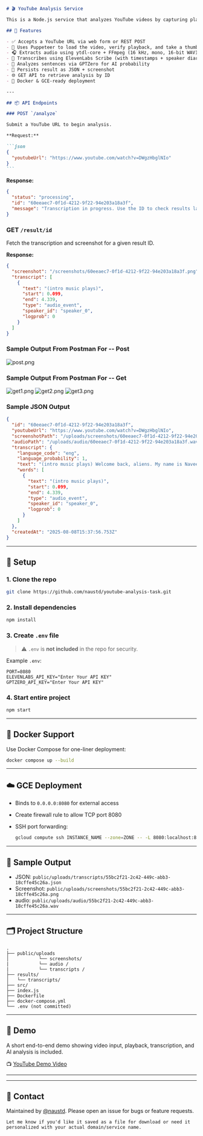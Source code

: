 ````markdown
# 🎬 YouTube Analysis Service

This is a Node.js service that analyzes YouTube videos by capturing playback, extracting audio, transcribing speech using ElevenLabs Scribe, detecting AI-generated content with GPTZero, and returning structured results via a REST API.

## 🔧 Features

- ✅ Accepts a YouTube URL via web form or REST POST
- 🧭 Uses Puppeteer to load the video, verify playback, and take a thumbnail screenshot
- 🎧 Extracts audio using ytdl-core + FFmpeg (16 kHz, mono, 16-bit WAV)
- 🧠 Transcribes using ElevenLabs Scribe (with timestamps + speaker diarization)
- 🤖 Analyzes sentences via GPTZero for AI probability
- 💾 Persists result as JSON + screenshot
- 🌐 GET API to retrieve analysis by ID
- 🐳 Docker & GCE-ready deployment

---

## 📦 API Endpoints

### POST `/analyze`

Submit a YouTube URL to begin analysis.

**Request:**

```json
{
  "youtubeUrl": "https://www.youtube.com/watch?v=DWgzHbglNIo"
}
```
````

**Response:**

```json
{
  "status": "processing",
  "id": "60eeaec7-0f1d-4212-9f22-94e203a18a3f",
  "message": "Transcription in progress. Use the ID to check results later."
}
```

### GET `/result/id`

Fetch the transcription and screenshot for a given result ID.

**Response:**

```json
{
  "screenshot": "/screenshots/60eeaec7-0f1d-4212-9f22-94e203a18a3f.png",
  "transcript": [
    {
      "text": "(intro music plays)",
      "start": 0.099,
      "end": 4.339,
      "type": "audio_event",
      "speaker_id": "speaker_0",
      "logprob": 0
    }
  ]
}
```

### Sample Output From Postman For -- Post

![post.png](output-screenshots/post.png)

### Sample Output From Postman For -- Get

![get1.png](output-screenshots/get1.png)
![get2.png](output-screenshots/get2.png)
![get3.png](output-screenshots/get3.png)

### Sample JSON Output

```json
{
  "id": "60eeaec7-0f1d-4212-9f22-94e203a18a3f",
  "youtubeUrl": "https://www.youtube.com/watch?v=DWgzHbglNIo",
  "screenshotPath": "/uploads/screenshots/60eeaec7-0f1d-4212-9f22-94e203a18a3f.png",
  "audioPath": "/uploads/audio/60eeaec7-0f1d-4212-9f22-94e203a18a3f.wav",
  "transcript": {
    "language_code": "eng",
    "language_probability": 1,
    "text": "(intro music plays) Welcome back, aliens. My name is Naveen Reddy, and let's continue with this series of Python. Now, we have talked about what is Python and we have talked about how to install Python on your machine. It's time to start with the actual stuff, right? And we are waiting for this...",
    "words": [
      {
        "text": "(intro music plays)",
        "start": 0.099,
        "end": 4.339,
        "type": "audio_event",
        "speaker_id": "speaker_0",
        "logprob": 0
      }
    ]
  },
  "createdAt": "2025-08-08T15:37:56.753Z"
}
```

---

## 🚀 Setup

### 1. Clone the repo

```bash
git clone https://github.com/naustd/youtube-analysis-task.git

```

### 2. Install dependencies

```bash
npm install
```

### 3. Create `.env` file

> ⚠️ `.env` is **not included** in the repo for security.

Example `.env`:

```env
PORT=8080
ELEVENLABS_API_KEY="Enter Your API KEY"
GPTZERO_API_KEY="Enter Your API KEY"
```

### 4. Start entire project

```bash
npm start
```

---

## 🐳 Docker Support

Use Docker Compose for one-liner deployment:

```bash
docker compose up --build
```

---

## ☁️ GCE Deployment

- Binds to `0.0.0.0:8080` for external access
- Create firewall rule to allow TCP port 8080
- SSH port forwarding:

  ```bash
  gcloud compute ssh INSTANCE_NAME --zone=ZONE -- -L 8080:localhost:8080
  ```

---

## 🧪 Sample Output

- JSON: `public/uploads/transcripts/55bc2f21-2c42-449c-abb3-18cffe45c26a.json`
- Screenshot: `public/uploads/screenshots/55bc2f21-2c42-449c-abb3-18cffe45c26a.png`
- audio: `public/uploads/audio/55bc2f21-2c42-449c-abb3-18cffe45c26a.wav`

---

## 🗂️ Project Structure

```
.
├── public/uploads
│           └── screenshots/
|           └── audio /
|           └── transcripts /
├── results/
│   └── transcripts/
├── src/
├── index.js
├── Dockerfile
├── docker-compose.yml
└── .env (not committed)
```

---

## 🎥 Demo

A short end-to-end demo showing video input, playback, transcription, and AI analysis is included.

📺 [YouTube Demo Video](https://youtu.be/HTUZvl2YM4I)

---

---

## 🙋 Contact

Maintained by [@naustd](https://github.com/naustd). Please open an issue for bugs or feature requests.

```
Let me know if you'd like it saved as a file for download or need it personalized with your actual domain/service name.
```
